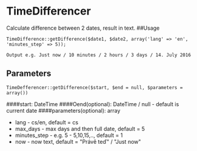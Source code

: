 # TimeDifferencer
Calculate difference between 2 dates, result in text.
##Usage
```
TimeDifference::getDifference($date1, $date2, array('lang' => 'en', 'minutes_step' => 5));

Output e.g. Just now / 10 minutes / 2 hours / 3 days / 14. July 2016 
```
## Parameters
```
TimeDefferencer::getDifference($start, $end = null, $parameters = array())
```
####start: DateTime
####Oend(optional): DateTime / null - default is current date
####parameters(optional): array
- lang - cs/en, default = cs
- max_days - max days and then full date, default = 5
- minutes_step - e.g. 5 - 5,10,15,.., default = 1
- now - now text, default = "Právě teď" / "Just now"
